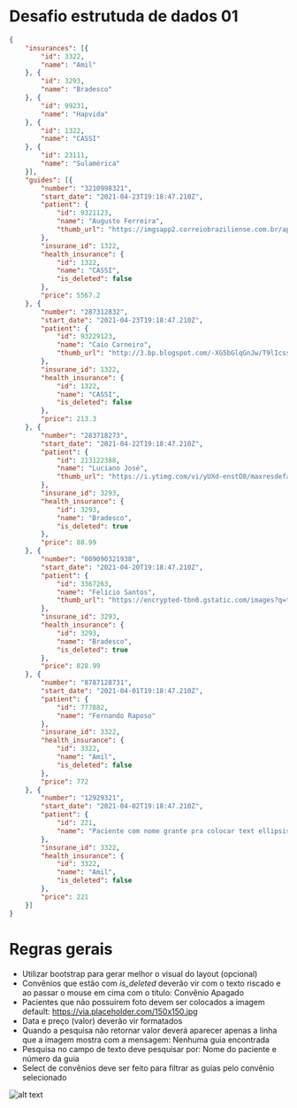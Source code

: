 # Desafio estrutuda de dados 01

```json
{
    "insurances": [{
        "id": 3322,
        "name": "Amil"
    }, {
        "id": 3293,
        "name": "Bradesco"
    }, {
        "id": 99231,
        "name": "Hapvida"
    }, {
        "id": 1322,
        "name": "CASSI"
    }, {
        "id": 23111,
        "name": "Sulamérica"
    }],
    "guides": [{
        "number": "3210998321",
        "start_date": "2021-04-23T19:18:47.210Z",
        "patient": {
            "id": 9321123,
            "name": "Augusto Ferreira",
            "thumb_url": "https://imgsapp2.correiobraziliense.com.br/app/noticia_127983242361/2019/10/04/794834/20191004154953157610i.jpg"
        },
        "insurane_id": 1322,
        "health_insurance": {
            "id": 1322,
            "name": "CASSI",
            "is_deleted": false
        },
        "price": 5567.2
    }, {
        "number": "287312832",
        "start_date": "2021-04-23T19:18:47.210Z",
        "patient": {
            "id": 93229123,
            "name": "Caio Carneiro",
            "thumb_url": "http://3.bp.blogspot.com/-XG5bGlqGnJw/T9lIcssnybI/AAAAAAAADTA/B23ezXOkx8Y/s1600/Aang.jpg"
        },
        "insurane_id": 1322,
        "health_insurance": {
            "id": 1322,
            "name": "CASSI",
            "is_deleted": false
        },
        "price": 213.3
    }, {
        "number": "283718273",
        "start_date": "2021-04-22T19:18:47.210Z",
        "patient": {
            "id": 213122388,
            "name": "Luciano José",
            "thumb_url": "https://i.ytimg.com/vi/yUXd-enstO8/maxresdefault.jpg"
        },
        "insurane_id": 3293,
        "health_insurance": {
            "id": 3293,
            "name": "Bradesco",
            "is_deleted": true
        },
        "price": 88.99
    }, {
        "number": "009090321938",
        "start_date": "2021-04-20T19:18:47.210Z",
        "patient": {
            "id": 3367263,
            "name": "Felício Santos",
            "thumb_url": "https://encrypted-tbn0.gstatic.com/images?q=tbn:ANd9GcSPSxlYabmRlKk43uvsBMIqjA7Rw_YCwK4TyA&usqp=CAU"
        },
        "insurane_id": 3293,
        "health_insurance": {
            "id": 3293,
            "name": "Bradesco",
            "is_deleted": true
        },
        "price": 828.99
    }, {
        "number": "8787128731",
        "start_date": "2021-04-01T19:18:47.210Z",
        "patient": {
            "id": 777882,
            "name": "Fernando Raposo"
        },
        "insurane_id": 3322,
        "health_insurance": {
            "id": 3322,
            "name": "Amil",
            "is_deleted": false
        },
        "price": 772
    }, {
        "number": "12929321",
        "start_date": "2021-04-02T19:18:47.210Z",
        "patient": {
            "id": 221,
            "name": "Paciente com nome grante pra colocar text ellipsis testando nome com paciente grande"
        },
        "insurane_id": 3322,
        "health_insurance": {
            "id": 3322,
            "name": "Amil",
            "is_deleted": false
        },
        "price": 221
    }]
}
```

# Regras gerais
- Utilizar bootstrap para gerar melhor o visual do layout (opcional)
- Convênios que estão com *is_deleted* deverão vir com o texto riscado e ao passar o mouse em cima com o título: Convênio Apagado
- Pacientes que não possuírem foto devem ser colocados a imagem default: https://via.placeholder.com/150x150.jpg
- Data e preço (valor) deverão vir formatados 
- Quando a pesquisa não retornar valor deverá aparecer apenas a linha que a imagem mostra com a mensagem: Nenhuma guia encontrada
- Pesquisa no campo de texto deve pesquisar por: Nome do paciente e número da guia
- Select de convênios deve ser feito para filtrar as guias pelo convênio selecionado


![alt text](https://i.ibb.co/8MFKF3V/Screen-Shot-2021-04-23-at-16-39-24.png)

